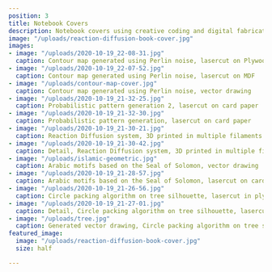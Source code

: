 ```yaml
---
position: 3
title: Notebook Covers
description: Notebook covers using creative coding and digital fabrication
image: "/uploads/reaction-diffusion-book-cover.jpg"
images:
- image: "/uploads/2020-10-19_22-08-31.jpg"
  caption: Contour map generated using Perlin noise, lasercut on Plywood
- image: "/uploads/2020-10-19_22-07-52.jpg"
  caption: Contour map generated using Perlin noise, lasercut on MDF
- image: "/uploads/contour-map-cover.jpg"
  caption: Contour map generated using Perlin noise, vector drawing
- image: "/uploads/2020-10-19_21-32-25.jpg"
  caption: Probabilistic pattern generation 2, lasercut on card paper
- image: "/uploads/2020-10-19_21-32-30.jpg"
  caption: Probabilistic pattern generation, lasercut on card paper
- image: "/uploads/2020-10-19_21-30-21.jpg"
  caption: Reaction Diffusion system, 3D printed in multiple filaments
- image: "/uploads/2020-10-19_21-30-42.jpg"
  caption: Detail, Reaction Diffusion system, 3D printed in multiple filaments
- image: "/uploads/islamic-geometric.jpg"
  caption: Arabic motifs based on the Seal of Solomon, vector drawing
- image: "/uploads/2020-10-19_21-28-57.jpg"
  caption: Arabic motifs based on the Seal of Solomon, lasercut on card
- image: "/uploads/2020-10-19_21-26-56.jpg"
  caption: Circle packing algorithm on tree silhouette, lasercut in plywood
- image: "/uploads/2020-10-19_21-27-01.jpg"
  caption: Detail, Circle packing algorithm on tree silhouette, lasercut in plywood
- image: "/uploads/tree.jpg"
  caption: Generated vector drawing, Circle packing algorithm on tree silhouette
featured_image:
  image: "/uploads/reaction-diffusion-book-cover.jpg"
  size: half

---
```

